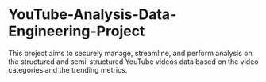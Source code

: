 # YouTube-Analysis-Data-Engineering-Project
This project aims to securely manage, streamline, and perform analysis on the structured and semi-structured YouTube videos data based on the video categories and the trending metrics.
